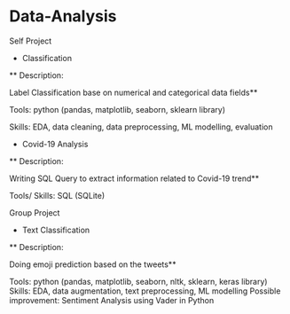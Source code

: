 # Data-Analysis

Self Project
- Classification
  
 ** Description:
  
  Label Classification base on numerical and categorical data fields**
  
  Tools: python (pandas, matplotlib, seaborn, sklearn library)
  
  Skills: EDA, data cleaning, data preprocessing, ML modelling, evaluation

- Covid-19 Analysis
  
**  Description:
  
  Writing SQL Query to extract information related to Covid-19 trend**
  
  Tools/ Skills: SQL (SQLite)

Group Project
- Text Classification
  
**  Description:
  
  Doing emoji prediction based on the tweets**
  
  Tools: python (pandas, matplotlib, seaborn, nltk, sklearn, keras library)
  Skills: EDA, data augmentation, text preprocessing, ML modelling
  Possible improvement: Sentiment Analysis using Vader in Python
